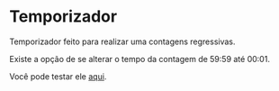 <h1>Temporizador</h1>

<p>Temporizador feito para realizar uma contagens regressivas.</p>

<p>Existe a opção de se alterar o tempo da contagem de 59:59 até 00:01.</p>

<p>Você pode testar ele <a href="https://bsad79.github.io/Temporizador/">aqui</a>.</p>
